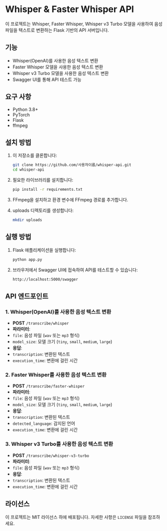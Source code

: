 # Whisper & Faster Whisper API

이 프로젝트는 Whisper, Faster Whisper, Whisper v3 Turbo 모델을 사용하여 음성 파일을 텍스트로 변환하는 Flask 기반의 API 서버입니다.

## 기능
- Whisper(OpenAI)를 사용한 음성 텍스트 변환
- Faster Whisper 모델을 사용한 음성 텍스트 변환
- Whisper v3 Turbo 모델을 사용한 음성 텍스트 변환
- Swagger UI를 통해 API 테스트 가능

## 요구 사항
- Python 3.8+
- PyTorch
- Flask
- ffmpeg

## 설치 방법

1. 이 저장소를 클론합니다:
   ```bash
   git clone https://github.com/사용자이름/whisper-api.git
   cd whisper-api
   
2. 필요한 라이브러리를 설치합니다:
   ```bash
   pip install -r requirements.txt
   
3. FFmpeg을 설치하고 환경 변수에 FFmpeg 경로를 추가합니다.

4. uploads 디렉토리를 생성합니다:
   ```bash
   mkdir uploads


## 실행 방법

1. Flask 애플리케이션을 실행합니다:
   ```bash
   python app.py

2. 브라우저에서 Swagger UI에 접속하여 API를 테스트할 수 있습니다:
   ```bash
   http://localhost:5000/swagger

## API 엔드포인트

### 1. Whisper(OpenAI)를 사용한 음성 텍스트 변환
- **POST** `/transcribe/whisper`
- **파라미터**:
- `file`: 음성 파일 (`wav` 또는 `mp3` 형식)
- `model_size`: 모델 크기 (`tiny`, `small`, `medium`, `large`)
- **응답**:
- `transcription`: 변환된 텍스트
- `execution_time`: 변환에 걸린 시간

### 2. Faster Whisper를 사용한 음성 텍스트 변환
- **POST** `/transcribe/faster-whisper`
- **파라미터**:
- `file`: 음성 파일 (`wav` 또는 `mp3` 형식)
- `model_size`: 모델 크기 (`tiny`, `small`, `medium`, `large`)
- **응답**:
- `transcription`: 변환된 텍스트
- `detected_language`: 감지된 언어
- `execution_time`: 변환에 걸린 시간

### 3. Whisper v3 Turbo를 사용한 음성 텍스트 변환
- **POST** `/transcribe/whisper-v3-turbo`
- **파라미터**:
- `file`: 음성 파일 (`wav` 또는 `mp3` 형식)
- **응답**:
- `transcription`: 변환된 텍스트
- `execution_time`: 변환에 걸린 시간

## 라이선스
이 프로젝트는 MIT 라이선스 하에 배포됩니다. 자세한 사항은 `LICENSE` 파일을 참조하세요.

